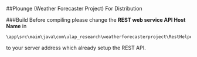 ##Plounge (Weather Forecaster Project)
For Distribution


###Build
Before compiling please change the **REST web service API Host Name** in
```
\app\src\main\java\com\ulap_research\weatherforecasterproject\RestHelper\RestResources.java
```
to your server address which already setup the REST API.